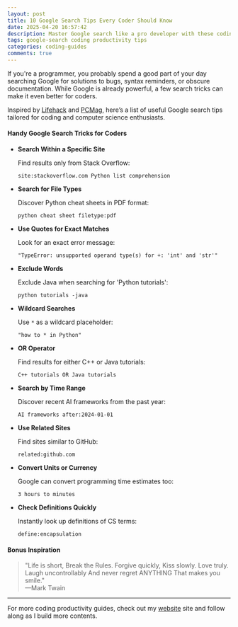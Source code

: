 ```yaml
---
layout: post
title: 10 Google Search Tips Every Coder Should Know
date: 2025-04-20 16:57:42
description: Master Google search like a pro developer with these coding-focused tips.
tags: google-search coding productivity tips
categories: coding-guides
comments: true
---
```


If you're a programmer, you probably spend a good part of your day searching Google for solutions to bugs, syntax reminders, or obscure documentation. While Google is already powerful, a few search tricks can make it even better for coders.

Inspired by [Lifehack](https://www.lifehack.org/articles/technology/20-tips-use-google-search-efficiently.html) and [PCMag](https://www.pcmag.com/how-to/google-search-tips-youll-want-to-learn), here’s a list of useful Google search tips tailored for coding and computer science enthusiasts.

#### Handy Google Search Tricks for Coders

- **Search Within a Specific Site**

  Find results only from Stack Overflow:

  `site:stackoverflow.com Python list comprehension`

- **Search for File Types**

  Discover Python cheat sheets in PDF format:

  `python cheat sheet filetype:pdf`

- **Use Quotes for Exact Matches**

  Look for an exact error message:

  `"TypeError: unsupported operand type(s) for +: 'int' and 'str'"`

- **Exclude Words**

  Exclude Java when searching for 'Python tutorials':

  `python tutorials -java`

- **Wildcard Searches**

  Use `*` as a wildcard placeholder:

  `"how to * in Python"`

- **OR Operator**

  Find results for either C++ or Java tutorials:

  `C++ tutorials OR Java tutorials`

- **Search by Time Range**

  Discover recent AI frameworks from the past year:

  `AI frameworks after:2024-01-01`

- **Use Related Sites**

  Find sites similar to GitHub:

  `related:github.com`

- **Convert Units or Currency**

  Google can convert programming time estimates too:

  `3 hours to minutes`

- **Check Definitions Quickly**

  Instantly look up definitions of CS terms:

  `define:encapsulation`

#### Bonus Inspiration

> "Life is short, Break the Rules. Forgive quickly, Kiss slowly. Love truly. Laugh uncontrollably And never regret ANYTHING That makes you smile."  
> —Mark Twain

<hr>

For more coding productivity guides, check out my [website](https://sumansedhai.com) site and follow along as I build more contents.
